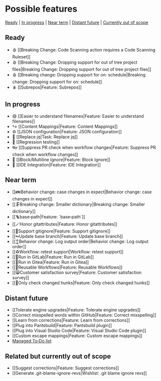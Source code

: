 # Possible features

[Ready](#ready) | [In progress](#in-progress) | [Near term](#near-term) | [Distant future](#distant-future) | [Currently out of scope](#related-but-currently-out-of-scope)

## Ready

- 🩸 [[Breaking Change: Code Scanning action requires a Code Scanning Ruleset]]
- 🩸 [[Breaking Change: Dropping support for out of tree project files|Breaking Change: Dropping support for out of tree project files]]
- 🩸 [[Breaking change: Dropping support for on: schedule|Breaking change: Dropping support for on: schedule]]
- 🪆 [[Subrepos|Feature: Subrepos]]

## In progress

- 😄 [[Easier to understand filenames|Feature: Easier to understand filenames]]
- ↪️ [[Content Mappings|Feature: Content Mappings]]
- ⚙️ [[JSON configuration|Feature: JSON configuration]]
- 🔧 [[Replace jq|Task: Replace jq]]
- 🧪 [[Regression testing]]
- 👓 [[Suppress PR check when workflow changes|Feature: Suppress PR check when workflow changes]]
- 🧱 [[Block/Multiline Ignore|Feature: Block Ignore]]
- 🌉 [[IDE Integration|Feature: IDE Integration]]

## Near term

- [[👪Behavior change: case changes in expect|Behavior change: case changes in expect]]
- [[🗜️Breaking change: Smaller dictionary|Breaking change: Smaller dictionary]]
- [[🪜base‐path|Feature: \`base‐path\`]]
- [[🪄Honor gitattributes|Feature: Honor gitattributes]]
- [[🙈Support gitignore|Feature: Support gitignore]]
- [[↬Update base branch|Feature: Update base branch]]
- [[↕️Behavior change: Log output order|Behavior change: Log output order]]
- [[♻️Workflow: retest support|Workflow: retest support]]
- [[🏃Run in GitLab|Feature: Run in GitLab]]
- [[🏃Run in Gitea|Feature: Run in Gitea]]
- [[📄Reusable Workflows|Feature: Reusable Workflows]]
- [[😸Customer satisfaction survey|Feature: Customer satisfaction survey]]
- [[🍪Only check changed hunks|Feature: Only check changed hunks]]

## Distant future

- [[Tolerate engine upgrades|Feature: Tolerate engine upgrades]]
- [[Correct misspelled words within GitHub|Feature: Correct misspelling]]
- [[Learn from corrections|Feature: Learn from corrections]]
- [[Plug into Pantsbuild|Feature: Pantsbuild plugin]]
- [[Plug into Visual Studio Code|Feature: Visual Studio Code plugin]]
- [[Custom escape mappings|Feature: Custom escape mappings]]
- [Managed To‐Do list](https://github.com/check-spelling/check-spelling/wiki/Feature:-Managed-To%E2%80%90Do-list)

## Related but currently out of scope

- [[Suggest corrections|Feature: Suggest corrections]]
- [[Generate .git-blame-ignore-revs|Wishlist: .git blame ignore revs]]
